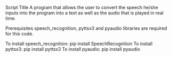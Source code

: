 Script Title
A program that allows the user to convert the speech he/she inputs into the program into a text as well as the audio that is played in real time.

Prerequisites
speech_recognition, pyttsx3 and pyaudio libraries are required for this code.

To install speech_recognition: pip install SpeechRecognition To install pyttsx3: pip install pyttsx3 To install pyaudio: pip install pyaudio